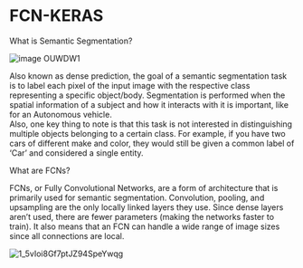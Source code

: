 # FCN-KERAS


What is Semantic Segmentation?

![image OUWDW1](https://user-images.githubusercontent.com/99510125/204311464-aff36e84-6684-417e-b67b-e3cc6f04cf1c.png)


Also known as dense prediction, the goal of a semantic segmentation task is to label each pixel of the input image with the respective class representing a specific object/body. Segmentation is performed when the spatial information of a subject and how it interacts with it is important, like for an Autonomous vehicle.  
Also, one key thing to note is that this task is not interested in distinguishing multiple objects belonging to a certain class. For example, if you have two cars of different make and color, they would still be given a common label of ‘Car’ and considered a single entity. 

What are FCNs?
 
FCNs, or Fully Convolutional Networks, are a form of architecture that is primarily used for semantic segmentation. Convolution, pooling, and upsampling are the only locally linked layers they use. Since dense layers aren’t used, there are fewer parameters (making the networks faster to train). It also means that an FCN can handle a wide range of image sizes since all connections are local. 

![1_5vIoi8Gf7ptJZ94SpeYwqg](https://user-images.githubusercontent.com/99510125/204311624-90eef90d-ec03-4844-97a3-9c36eff52960.png)
